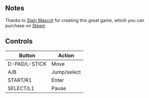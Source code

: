 ## Notes

Thanks to [Slain Mascot](https://store.steampowered.com/curator/45074192-Slain-Mascot) for creating this great game, which you can purchase on [Steam](store.steampowered.com/app/2553530/Super_Spy_Raccoon)


## Controls

| Button        | Action      |
| ------------- | ----------- |
| D-PAD/L-STICK | Move        |
| A/B           | Jump/select |
| START/R1      | Enter       |
| SELECT/L1     | Pause       |
